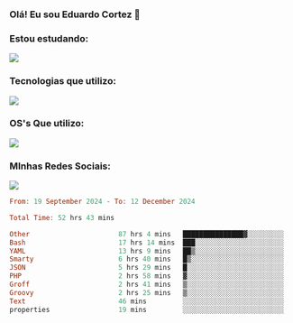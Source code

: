 ### Olá! Eu sou Eduardo Cortez 🤙


### Estou estudando: 

<p align="left">
  <a href="https://skillicons.dev">
    <img src="https://skillicons.dev/icons?i=kubernetes,terraform,redhat" />
  </a>
</p>

### Tecnologias que utilizo: 

<p align="left">
  <a href="https://skillicons.dev">
    <img src="https://skillicons.dev/icons?i=docker,mysql,postgres,git,aws,bash,jenkins,figma,grafana,nginx,notion,prometheus" />
  </a>
</p>

### OS's Que utilizo:

<p align="left">
  <a href="https://skillicons.dev">
    <img src="https://skillicons.dev/icons?i=linux,debian,ubuntu,apple" />
  </a>
</p>

### MInhas Redes Sociais:

<p align="left">
  <a href="https://skillicons.dev">
    <img src="https://skillicons.dev/icons?i=linkedin,github" />
  </a>
</p>

<!--START_SECTION:waka-->

```haskell
From: 19 September 2024 - To: 12 December 2024

Total Time: 52 hrs 43 mins

Other                      87 hrs 4 mins   ███████████████▓░░░░░░░░░   62.28 %
Bash                       17 hrs 14 mins  ███░░░░░░░░░░░░░░░░░░░░░░   12.33 %
YAML                       13 hrs 9 mins   ██▒░░░░░░░░░░░░░░░░░░░░░░   09.42 %
Smarty                     6 hrs 40 mins   █▒░░░░░░░░░░░░░░░░░░░░░░░   04.78 %
JSON                       5 hrs 29 mins   █░░░░░░░░░░░░░░░░░░░░░░░░   03.92 %
PHP                        2 hrs 58 mins   ▓░░░░░░░░░░░░░░░░░░░░░░░░   02.13 %
Groff                      2 hrs 41 mins   ▒░░░░░░░░░░░░░░░░░░░░░░░░   01.92 %
Groovy                     2 hrs 25 mins   ▒░░░░░░░░░░░░░░░░░░░░░░░░   01.73 %
Text                       46 mins         ░░░░░░░░░░░░░░░░░░░░░░░░░   00.56 %
properties                 19 mins         ░░░░░░░░░░░░░░░░░░░░░░░░░   00.24 %
```

<!--END_SECTION:waka-->
